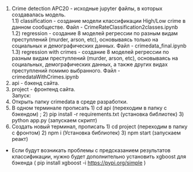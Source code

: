 1) Crime detection APC20 - исходные jupyter файлы, в которых создавалась модель. <br>
   1.1) classification - создание модели классификации High/Low crime в данном сообществе. Файл  - CrimeRateClassification2classes.ipynb <br>
   1.2) regression - создание 8 моделей регрессии по разным видам преступлений (murder, arson, etc), основываясь только на социальных и демографических данных. Файл - crimedata_final.ipynb <br>
   1.3) regression with crimes - создание 8 моделей регрессии по разным видам преступлений (murder, arson, etc), основываясь на социальных, демографических данных, а также других видах преступлений помимо выбранного. Файл - crimedataWithCrimes.ipynb <br>
3) api - бэкенд сайта. <br>
4) project - фронтенд сайта. <br>
Запуск:
1) Открыть папку crimedata в среде разработки. <br>
2) В одном терминале прописать 1) cd api (переходим в папку с бэкендом) ; 2) pip install -r requirements.txt (установка библиотек) 3) python app.py (запускаем скрипт) <br>
3) Создать новый терминал, прописать 1) cd project (переходим в папку с фронтом) 2) npm i (Установка библиотек) 3) npm start (запускаем реакт) <br>
* Если будут возникать проблемы с предсказанием результатов классификации, нужно будет дополнительно установить xgboost для бэкенда ( pip install xgboost -i https://pypi.org/simple )
